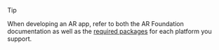 > [!TIP]
> When developing an AR app, refer to both the AR Foundation documentation as well as the [required packages](xref:arfoundation-manual#required-packages) for each platform you support.
